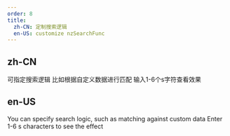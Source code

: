 ```yaml
---
order: 8
title:
  zh-CN: 定制搜索逻辑
  en-US: customize nzSearchFunc
---
```


## zh-CN

可指定搜索逻辑
比如根据自定义数据进行匹配
输入1-6个s字符查看效果

## en-US

You can specify search logic, such as matching against custom data
Enter 1-6 s characters to see the effect

